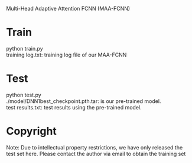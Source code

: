 Multi-Head Adaptive Attention FCNN (MAA-FCNN)

# Train
python train.py  
training log.txt: training log file of our MAA-FCNN

# Test
python test.py  
./model/DNN1best_checkpoint.pth.tar: is our pre-trained model.  
test results.txt: test results using the pre-trained model.

# Copyright
Note: Due to intellectual property restrictions, we have only released the test set here. Please contact the author via email to obtain the training set
